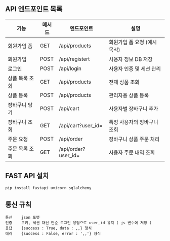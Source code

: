 ## API 엔드포인트 목록

| 기능           | 메서드 | 엔드포인트                   | 설명                          |
|----------------|--------|------------------------------|-------------------------------|
| 회원가입 폼    | GET    | /api/products                | 회원가입 폼 요청 (예시 목적) |
| 회원가입       | POST   | /api/registert               | 사용자 정보 DB 저장           |
| 로그인         | POST   | /api/login                   | 사용자 인증 및 세션 관리      |
| 상품 목록 조회 | GET    | /api/products                | 전체 상품 조회                |
| 상품 등록      | POST   | /api/products                | 관리자용 상품 등록            |
| 장바구니 담기  | POST   | /api/cart                    | 사용자별 장바구니 추가        |
| 장바구니 조회  | GET    | /api/cart?user_id=           | 특정 사용자의 장바구니 조회   |
| 주문 요청      | POST   | /api/order                   | 장바구니 상품 주문 처리       |
| 주문 목록 조회 | GET    | /api/order?user_id=          | 사용자 주문 내역 조회         |


## FAST API 설치
```
pip install fastapi uvicorn sqlalchemy
```

## 통신 규칙
```
통신    json 포맷
인증    쿠키, 세션 대신 단순 로그인 응답으로 user_id 유지 ( js 변수에 저장 )
응답    {success : True, data : ,,} 형식
에러    {success : False, error : ',,'} 형식

```